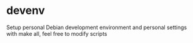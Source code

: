 devenv
======

Setup personal Debian development environment and personal settings with make all, feel free to modify scripts
